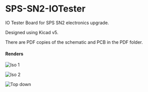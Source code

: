 # SPS-SN2-IOTester
IO Tester Board for SPS SN2 electronics upgrade.

Designed using Kicad v5.

There are PDF copies of the schematic and PCB in the PDF folder.

#### Renders

![Iso 1](https://github.com/helgrind/SPS-SN2-IOTester/blob/master/Renders/Iso%201.png?raw=true)

![Iso 2](https://github.com/helgrind/SPS-SN2-IOTester/blob/master/Renders/Iso%202.png?raw=true)

![Top down](https://raw.githubusercontent.com/helgrind/SPS-SN2-IOTester/master/Renders/Top%20Down.png)
